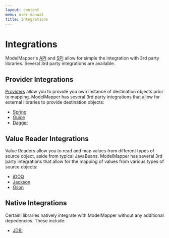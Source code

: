 ```yaml
---
layout: content
menu: user-manual
title: Integrations
---
```


# Integrations

ModelMapper's [API](/user-manual/api-overview/) and [SPI](/user-manual/spi-overview/) allow for simple the integration with 3rd party libraries. Several 3rd party integrations are available.

## Provider Integrations

[Providers](/user-manual/providers) allow you to provide you own instance of destination objects prior to mapping. ModelMapper has several 3rd party integrations that allow for external libraries to provide destination objects:

* [Spring](/user-manual/spring-integration)
* [Guice](/user-manual/guice-integration)
* [Dagger](/user-manual/dagger-integration)

## Value Reader Integrations

Value Readers allow you to read and map values from different types of source object, aside from typical JavaBeans. ModelMapper has several 3rd party integrations that allow for the mapping of values from various types of source objects:

* [jOOQ](/user-manual/jooq-integration)
* [Jackson](/user-manual/jackson-integration)
* [Gson](/user-manual/gson-integration)

## Native Integrations

Certainl libraries natively integrate with ModelMapper without any additional depedencies. These include:

* [JDBI](/user-manual/jdbi-integration)